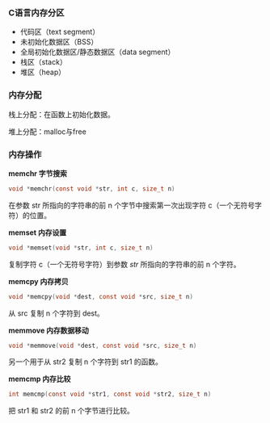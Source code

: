 ### C语言内存分区

* 代码区（text segment）
* 未初始化数据区（BSS）
* 全局初始化数据区/静态数据区（data segment）
* 栈区（stack）
* 堆区（heap）



### 内存分配

栈上分配：在函数上初始化数据。

堆上分配：malloc与free



### 内存操作

**memchr 字节搜索**

```c
void *memchr(const void *str, int c, size_t n)
```

在参数 str 所指向的字符串的前 n 个字节中搜索第一次出现字符 c（一个无符号字符）的位置。



**memset 内存设置**

```c
void *memset(void *str, int c, size_t n)
```

复制字符 c（一个无符号字符）到参数 *str* 所指向的字符串的前 n 个字符。   



**memcpy 内存拷贝**

```c
void *memcpy(void *dest, const void *src, size_t n)
```

从 src 复制 n 个字符到 dest。



**memmove 内存数据移动**

```c
void *memmove(void *dest, const void *src, size_t n)
```

另一个用于从 str2 复制 n 个字符到 str1 的函数。 



**memcmp 内存比较**

```c
int memcmp(const void *str1, const void *str2, size_t n)
```

把 str1 和 str2 的前 n 个字节进行比较。



